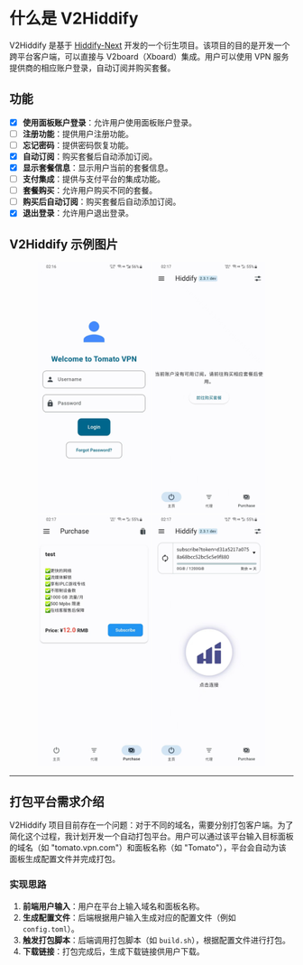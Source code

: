 # 什么是 V2Hiddify

V2Hiddify 是基于 [Hiddify-Next](https://github.com/hiddify/hiddify-next) 开发的一个衍生项目。该项目的目的是开发一个跨平台客户端，可以直接与 V2board（Xboard）集成。用户可以使用 VPN 服务提供商的相应账户登录，自动订阅并购买套餐。

## 功能

- [x] **使用面板账户登录**：允许用户使用面板账户登录。
- [ ] **注册功能**：提供用户注册功能。
- [ ] **忘记密码**：提供密码恢复功能。
- [x] **自动订阅**：购买套餐后自动添加订阅。
- [x] **显示套餐信息**：显示用户当前的套餐信息。
- [ ] **支付集成**：提供与支付平台的集成功能。
- [ ] **套餐购买**：允许用户购买不同的套餐。
- [ ] **购买后自动订阅**：购买套餐后自动添加订阅。
- [x] **退出登录**：允许用户退出登录。

## V2Hiddify 示例图片

<p align="center">
  <img src="./images/loginin.jpg" alt="登录示例" width="200"/>
  <img src="./images/sub.jpg" alt="订阅示例" width="200"/>
  <img src="./images/purchase.jpg" alt="购买示例" width="200"/>
  <img src="./images/connect.jpg" alt="连接示例" width="200"/>
</p>

---

## 打包平台需求介绍

V2Hiddify 项目目前存在一个问题：对于不同的域名，需要分别打包客户端。为了简化这个过程，我计划开发一个自动打包平台。用户可以通过该平台输入目标面板的域名（如 "tomato.vpn.com"）和面板名称（如 "Tomato"），平台会自动为该面板生成配置文件并完成打包。

### 实现思路

1. **前端用户输入**：用户在平台上输入域名和面板名称。
2. **生成配置文件**：后端根据用户输入生成对应的配置文件（例如 `config.toml`）。
3. **触发打包脚本**：后端调用打包脚本（如 `build.sh`），根据配置文件进行打包。
4. **下载链接**：打包完成后，生成下载链接供用户下载。